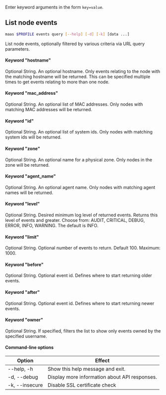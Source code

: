 Enter keyword arguments in the form `key=value`.

## List node events

```bash
maas $PROFILE events query [--help] [-d] [-k] [data ...] 
```

List node events, optionally filtered by various criteria via URL query parameters.

#### Keyword "hostname"
Optional String.  An optional hostname. Only events relating to the node with the matching hostname will be returned. This can be specified multiple times to get events relating to more than one node.

#### Keyword "mac_address"
Optional String. An optional list of MAC addresses.  Only nodes with matching MAC addresses will be returned.

#### Keyword "id"
Optional String. An optional list of system ids. Only nodes with matching system ids will be returned.

#### Keyword "zone"
Optional String. An optional name for a physical zone. Only nodes in the zone will be returned.

#### Keyword "agent_name"
Optional String. An optional agent name. Only nodes with matching agent names will be returned.

#### Keyword "level"
Optional String.  Desired minimum log level of returned events. Returns this level of events and greater. Choose from: AUDIT, CRITICAL, DEBUG, ERROR, INFO, WARNING. The default is INFO.

#### Keyword "limit"
Optional String. Optional number of events to return. Default 100.  Maximum: 1000.

#### Keyword "before"
Optional String. Optional event id.  Defines where to start returning older events.

#### Keyword "after"
Optional String. Optional event id.  Defines where to start returning newer events.

#### Keyword "owner"
Optional String. If specified, filters the list to show only events owned by the specified username.

#### Command-line options
| Option | Effect |
|-----|-----|
| --help, -h | Show this help message and exit. |
| -d, --debug | Display more information about API responses. |
| -k, --insecure | Disable SSL certificate check |

